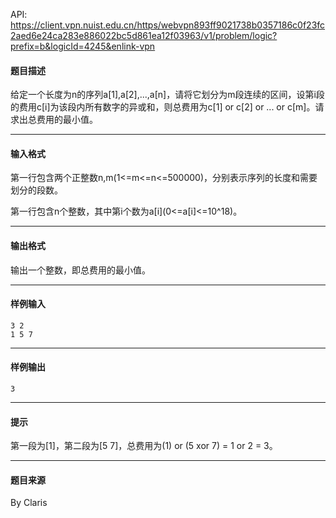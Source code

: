 API: https://client.vpn.nuist.edu.cn/https/webvpn893ff9021738b0357186c0f23fc2aed6e24ca283e886022bc5d861ea12f03963/v1/problem/logic?prefix=b&logicId=4245&enlink-vpn

#### 题目描述

给定一个长度为n的序列a\[1\],a\[2\],...,a\[n\]，请将它划分为m段连续的区间，设第i段的费用c\[i\]为该段内所有数字的异或和，则总费用为c\[1\] or c\[2\] or ... or c\[m\]。请求出总费用的最小值。

---

#### 输入格式

第一行包含两个正整数n,m(1<=m<=n<=500000)，分别表示序列的长度和需要划分的段数。

第一行包含n个整数，其中第i个数为a\[i\](0<=a\[i\]<=10^18)。

---

#### 输出格式

输出一个整数，即总费用的最小值。

---

#### 样例输入
```
3 2
1 5 7
```

---

#### 样例输出
```
3
```

---

#### 提示

第一段为\[1\]，第二段为\[5 7\]，总费用为(1) or (5 xor 7) = 1 or 2 = 3。

---

#### 题目来源

By Claris
